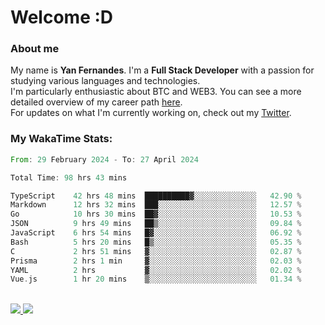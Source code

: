 # Welcome :D

### About me

My name is **Yan Fernandes**. I'm a **Full Stack Developer** with a passion for studying various languages and technologies. 
</br>
I'm particularly enthusiastic about BTC and WEB3. You can see a more detailed overview of my career path [here](https://yan-pi.vercel.app/).
</br>
For updates on what I'm currently working on, check out my [Twitter](https://twitter.com/yamigake).

### My WakaTime Stats:
<!--START_SECTION:waka-->

```rust
From: 29 February 2024 - To: 27 April 2024

Total Time: 98 hrs 43 mins

TypeScript    42 hrs 48 mins  ██████████▓░░░░░░░░░░░░░░   42.90 %
Markdown      12 hrs 32 mins  ███░░░░░░░░░░░░░░░░░░░░░░   12.57 %
Go            10 hrs 30 mins  ██▓░░░░░░░░░░░░░░░░░░░░░░   10.53 %
JSON          9 hrs 49 mins   ██▒░░░░░░░░░░░░░░░░░░░░░░   09.84 %
JavaScript    6 hrs 54 mins   █▓░░░░░░░░░░░░░░░░░░░░░░░   06.92 %
Bash          5 hrs 20 mins   █▒░░░░░░░░░░░░░░░░░░░░░░░   05.35 %
C             2 hrs 51 mins   ▓░░░░░░░░░░░░░░░░░░░░░░░░   02.87 %
Prisma        2 hrs 1 min     ▓░░░░░░░░░░░░░░░░░░░░░░░░   02.03 %
YAML          2 hrs           ▓░░░░░░░░░░░░░░░░░░░░░░░░   02.02 %
Vue.js        1 hr 20 mins    ▒░░░░░░░░░░░░░░░░░░░░░░░░   01.34 %
```

<!--END_SECTION:waka-->

<div style="display: inline_block"><br>
  <a style="border-radius:10px;" href="https://www.linkedin.com/in/yan-fernandes-55a81a201/" target="_blank"><img src="https://img.shields.io/badge/LinkedIn-0077B5?style=for-the-badge&logo=linkedin&logoColor=white" target="_blank"</a> 
  <a style="border-radius:10px;" href = "mailto:yanfernandes404@gmail.com"><img src="https://img.shields.io/badge/-Gmail-%23333?style=for-the-badge&logo=gmail&logoColor=white" target="_blank"></a>
</div>
